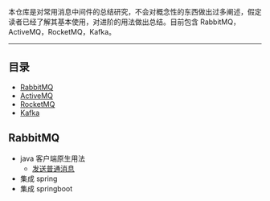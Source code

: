 


本仓库是对常用消息中间件的总结研究，不会对概念性的东西做出过多阐述，假定读者已经了解其基本使用，对进阶的用法做出总结。目前包含 RabbitMQ，ActiveMQ，RocketMQ，Kafka。

****
## 目录

* [RabbitMQ](#RabbitMQ)
* [ActiveMQ](#ActiveMQ)
* [RocketMQ](#RocketMQ)
* [Kafka](#Kafka)

## RabbitMQ
 * java 客户端原生用法
   * [发送普通消息](https://github.com/pleuvoir/mq-research/tree/master/source/rabbitmq/rabbitmq-native/src/main/java/io/github/pleuvoir/normal)
 * 集成 spring 
 * 集成 springboot 
